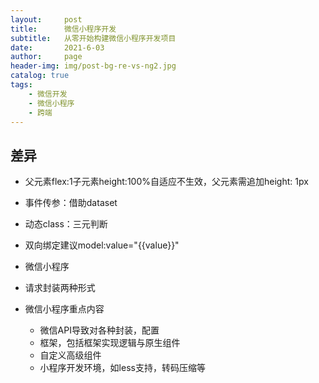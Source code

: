 ```yaml
---
layout:     post
title:      微信小程序开发
subtitle:   从零开始构建微信小程序开发项目
date:       2021-6-03
author:     page
header-img: img/post-bg-re-vs-ng2.jpg
catalog: true
tags:
    - 微信开发
    - 微信小程序
    - 跨端
---
```


## 差异

- 父元素flex:1子元素height:100%自适应不生效，父元素需追加height: 1px
- 事件传参：借助dataset
- 动态class：三元判断
- 双向绑定建议model:value="{{value}}"

- 微信小程序
- 请求封装两种形式
- 微信小程序重点内容
  - 微信API导致对各种封装，配置
  - 框架，包括框架实现逻辑与原生组件
  - 自定义高级组件
  - 小程序开发环境，如less支持，转码压缩等